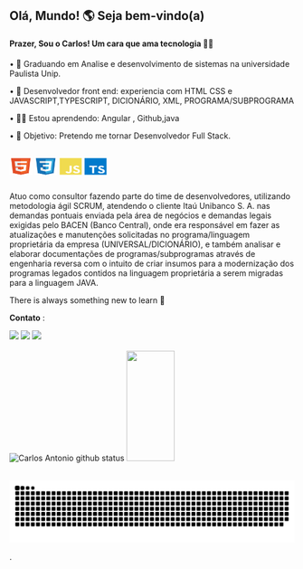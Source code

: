 


## Olá, Mundo!  🌎  Seja bem-vindo(a)



#### Prazer, Sou o Carlos! Um cara que ama tecnologia  👨‍💻




• 🎒  Graduando em Analise e desenvolvimento de sistemas na universidade Paulista Unip.  

• 💜  Desenvolvedor front end: experiencia com HTML CSS e JAVASCRIPT,TYPESCRIPT, DICIONÁRIO, XML, PROGRAMA/SUBPROGRAMA

• 👨‍💻  Estou aprendendo: Angular , Github,java

  

• 🎯 Objetivo: Pretendo me tornar Desenvolvedor Full Stack. 


 <div style="display: inline_block"><br>
  <img align="center" alt="HTML" height="30" width="40" src="https://raw.githubusercontent.com/devicons/devicon/master/icons/html5/html5-original.svg">
  <img align="center" alt="CSS" height="30" width="40" src="https://raw.githubusercontent.com/devicons/devicon/master/icons/css3/css3-original.svg">
  <img align="center" alt="Js" height="30" width="40" src="https://raw.githubusercontent.com/devicons/devicon/master/icons/javascript/javascript-plain.svg">
   <img align="center" alt="Ts" height="30" width="40" src="https://raw.githubusercontent.com/devicons/devicon/master/icons/typescript/typescript-plain.svg">
  
 
  ##
  
  <div> 




Atuo como consultor fazendo parte do time de desenvolvedores, utilizando metodologia ágil SCRUM, atendendo o cliente Itaú Unibanco S. A. nas demandas pontuais enviada pela área de negócios e demandas legais exigidas pelo BACEN (Banco Central), onde era responsável em fazer as atualizações e manutenções solicitadas no programa/linguagem proprietária da empresa (UNIVERSAL/DICIONÁRIO), e também analisar e elaborar documentações de programas/subprogramas através de engenharia reversa com o intuito de criar insumos para a modernização dos programas legados contidos na linguagem proprietária a serem migradas para a linguagem JAVA.

  

There is always something new to learn  🚀 



**Contato** :
 <div> 
  <a href = "ne.carlinhos01@gmail.com"><img src="https://img.shields.io/badge/-Gmail-%23333?style=for-the-badge&logo=gmail&logoColor=white" target="_blank"></a>
  <a href="https://www.linkedin.com/in/carlos-ant%C3%B4nio-da-silva-lima-9a64a274/" target="_blank"><img src="https://img.shields.io/badge/-LinkedIn-%230077B5?style=for-the-badge&logo=linkedin&logoColor=white" target="_blank"></a> 
  <a href="https://www.youtube.com/channel/UC8ASaQmJoDwTN-Y5vvyBQxQ" target="_blank"><img src="https://img.shields.io/badge/-Youtube-%23EA4335?style=for-the-badge&logo=youtube&logoColor=white" target="_blank"></a>
   
 
</div>
<br>
<div align="left">  
  <img width="49%" height="195px" src="https://github-readme-stats.vercel.app/api?username=thiagoaugustosilveirasilverio&show_icons=true&count_private=true&hide_border=true&title_color=00bfbf&icon_color=00bfbf&text_color=c9d1d9&bg_color=0d1117" alt="Carlos Antonio github status" /> 
  <img width="41%" height="195px" src="https://github-readme-stats.vercel.app/api/top-langs/?username=thiagoaugustosilveirasilverio&layout=compact&hide_border=true&title_color=00bfbf&text_color=00bfbf&bg_color=0d1117" />
</div>

<div> 
  
</div>
 <br>
<div  align="center"> 

 
  ![Snake animation](https://github.com/ellen2121/ellen2121/blob/output/github-contribution-grid-snake.svg)
 
</div>
 
  
 
</div>





.



 

  









